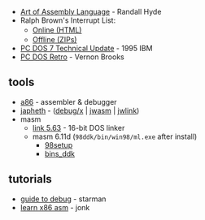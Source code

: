 * [Art of Assembly Language](https://www.phatcode.net/res/223/files/html/toc.html) - Randall Hyde
* Ralph Brown's Interrupt List:
  - [Online (HTML)](http://ctyme.com/rbrown.htm) <img src="http://www.galacticempiredatabank.com/netscapeicon.gif" width="16px" />
  - [Offline (ZIPs)](https://www.cs.cmu.edu/~ralf/files.html) <img src="https://user-images.githubusercontent.com/7102064/162549912-5943e669-2e80-4ad4-8f11-5abfef171558.png" width="16px" />
* [PC DOS 7 Technical Update](https://web.archive.org/web/20060721115437id_/http://www.redbooks.ibm.com/redbooks/pdfs/gg244459.pdf) - 1995 IBM
* [PC DOS Retro](https://pcdosretro.github.io/) - Vernon Brooks


tools
-----

* [a86](http://eji.com/a86/) - assembler & debugger
* [japheth](https://www.japheth.de/) - ([debug/x](https://www.japheth.de/debxxf.html) | [jwasm](https://www.japheth.de/JWasm.html) | [jwlink](https://www.japheth.de/JWlink.html))
* masm
  - [link 5.63](http://web.archive.org/web/20120315023048id_/http://download.microsoft.com/download/vc15/Update/1/WIN98/EN-US/Lnk563.exe) - 16-bit DOS linker
  - masm 6.11d (`98ddk/bin/win98/ml.exe` after install)
      - [98setup](http://web.archive.org/web/20010413193816id_/http://www.microsoft.com/ddk/download/98/98SETUP.EXE)
      - [bins_ddk](http://web.archive.org/web/20030204011521id_/http://www.microsoft.com/ddk/download/98/BINS_DDK.EXE)


tutorials
---------

* [guide to debug](https://thestarman.pcministry.com/asm/debug/debug.htm) - starman
* [learn x86 asm](http://www.infinitefactors.org/jonk/x86lrn.html) - jonk
